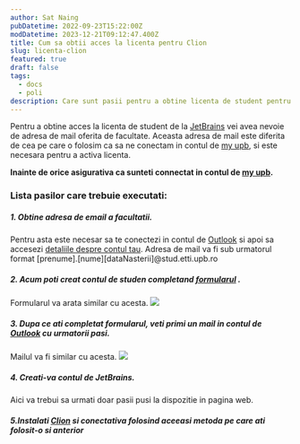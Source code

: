 ```yaml
---
author: Sat Naing
pubDatetime: 2022-09-23T15:22:00Z
modDatetime: 2023-12-21T09:12:47.400Z
title: Cum sa obtii acces la licenta pentru Clion
slug: licenta-clion
featured: true
draft: false
tags:
  - docs
  - poli
description: Care sunt pasii pentru a obtine licenta de student pentru Clion
---
```


Pentru a obtine acces la licenta de student de la [JetBrains](https://www.jetbrains.com/) vei avea nevoie de adresa de mail oferita de facultate. Aceasta adresa de mail este diferita de cea pe care o folosim ca sa ne conectam in contul de [my upb](https://my.upb.ro), si este necesara pentru a activa licenta.

**Inainte de orice asigurativa ca sunteti connectat in contul de [my upb](https://my.upb.ro).**

### Lista pasilor care trebuie executati:

##### 1. Obtine adresa de email a facultatii.

Pentru asta este necesar sa te conectezi in contul de [Outlook](https://outlook.com/upb.ro) si apoi sa accesezi [detaliile despre contul tau](https://myaccount.microsoft.com/?ref=MeControl). Adresa de mail va fi sub urmatorul format [prenume].[nume][dataNasterii]@stud.etti.upb.ro

##### 2. Acum poti creat contul de studen completand [formularul](https://www.jetbrains.com/shop/eform/students) .

Formularul va arata similar cu acesta. 
![](/imgs/formularJetbrains.jpg)

##### 3. Dupa ce ati completat formularul, veti primi un mail in contul de [Outlook](https://outlook.com/upb.ro) cu urmatorii pasi.

Mailul va fi similar cu acesta.
![](/imgs/email1.jpg)

##### 4. Creati-va contul de JetBrains.

Aici va trebui sa urmati doar pasii pusi la dispozitie in pagina web.

##### 5.Instalati [Clion](https://www.jetbrains.com/clion/) si conectativa folosind aceeasi metoda pe care ati folosit-o si anterior
